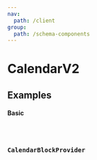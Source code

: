 ```yaml
---
nav:
  path: /client
group:
  path: /schema-components
---
```


# CalendarV2

## Examples

#### Basic

<code src="./demos/demo1.tsx" />

### CalendarBlockProvider

<code src="./demos/demo2.tsx" />
